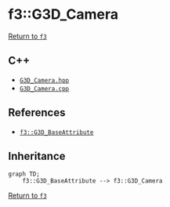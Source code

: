 # f3::G3D_Camera

[Return to `f3`](/docs/f3.md)

## C++

- [`G3D_Camera.hpp`](/c++/include/G3D_Camera.hpp)
- [`G3D_Camera.cpp`](/c++/source/G3D_Camera.cpp)

## References

- [`f3::G3D_BaseAttribute`](/docs/f3/G3D_BaseAttribute.md)

## Inheritance

```mermaid
graph TD;
    f3::G3D_BaseAttribute --> f3::G3D_Camera
```

[Return to `f3`](/docs/f3.md)